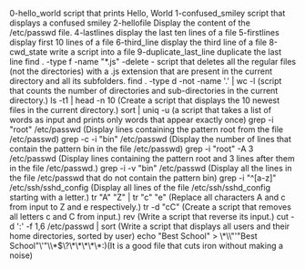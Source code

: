  0-hello_world script that prints Hello, World
1-confused_smiley script that displays a confused smiley
2-hellofile Display the content of the /etc/passwd file.
4-lastlines display the last ten lines of a file
5-firstlines display first 10 lines of a file
6-third_line display the third line of a file
8-cwd_state write a script into a file
9-duplicate_last_line duplicate the last line
find . -type f -name "*.js" -delete  -  script that deletes all the regular files (not the directories) with a .js extension that are present in the current directory and all its subfolders.
find . -type d -not -name '.' | wc -l (script that counts the number of directories and sub-directories in the current directory.)
ls -t1 | head -n 10 (Create a script that displays the 10 newest files in the current directory.)
sort | uniq -u (a script that takes a list of words as input and prints only words that appear exactly once)
grep -i "root" /etc/passwd (Display lines containing the pattern root from the file /etc/passwd)
grep -c -i "bin" /etc/passwd (Display the number of lines that contain the pattern bin in the file /etc/passwd)
grep -i "root" -A 3 /etc/passwd (Display lines containing the pattern root and 3 lines after them in the file /etc/passwd.)
grep -i -v "bin" /etc/passwd (Display all the lines in the file /etc/passwd that do not contain the pattern bin)
grep -i "^[a-z]" /etc/ssh/sshd_config (Display all lines of the file /etc/ssh/sshd_config starting with a letter.)
tr "A" "Z" | tr "c" "e" (Replace all characters A and c from input to Z and e respectively.)
tr -d "cC" (Create a script that removes all letters c and C from input.)
rev (Write a script that reverse its input.)
cut -d ':' -f 1,6 /etc/passwd | sort (Write a script that displays all users and their home directories, sorted by user)
echo "Best School" > \\\*\\\\"'\"Best School\"\\'"\\\\\*\$\\\?\\\*\\\*\\\*\\\*\\\*\:\)(It is a good file that cuts iron without making a noise) 
